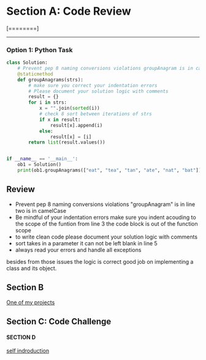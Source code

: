 # Section A: Code Review
[========]

------------

### Option 1: Python Task
<!--more-->

```python
class Solution:
    # Prevent pep 8 naming conversions violations groupAnagram is in camel case
    @staticmethod
    def groupAnagrams(strs):
        # make sure you correct your indentation errors
        # Please document your solution logic with comments
        result = {}
        for i in strs:
            x = "".join(sorted(i))
            # check 8 sort between iterations of strs
            if x in result:
                result[x].append(i)
            else:
                result[x] = [i]
        return list(result.values())


if __name__ == '__main__':
    ob1 = Solution()
    print(ob1.groupAnagrams(["eat", "tea", "tan", "ate", "nat", "bat"]))

```
## Review
-  Prevent pep 8 naming conversions violations "groupAnagram" is in line two is in camelCase
- Be mindful of your indentation errors
	make sure you indent acouding to the scope of the funtion from line 3 	the code block is out of the function scope
- to write clean code please document your solution logic with comments
- sort takes in a parameter it can not be left blank in line 5
- always read your errors and handle all exceptions

besides from those issues the logic is correct
good job on implementing a class and its object.


## Section B

[One of my projects](https://github.com/Vince095/shopMO "One of my projects")

## Section C: Code Challenge




#### SECTION D
[self indroduction](https://www.loom.com/share/b114804e7d6843a9b647a89cc8c95893 "self indroduction")

